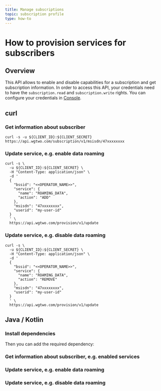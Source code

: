 ```yaml
---
title: Manage subscriptions
topic: subscription profile
type: how-to
---
```


# How to provision services for subscribers

## Overview

This API allows to enable and disable capabilities for a subscription and get subscription information.
In order to access this API, your credentials need to have the `subscription.read` and `subscription.write` rights.
You can configure your credentials in [Console](https://console.wgtwo.com/api-keys-redirect).

<DemoConfigurer />

## curl

### Get information about subscriber
```shell script
curl -s -u ${CLIENT_ID}:${CLIENT_SECRET} https://api.wgtwo.com/subscription/v1/msisdn/47xxxxxxxx
```

### Update service, e.g. enable data roaming
```shell script
curl -s \
  -u ${CLIENT_ID}:${CLIENT_SECRET} \
  -H "Content-Type: application/json" \
  -d '
  {
    "bssid": "<<OPERATOR_NAME>>",
    "service": {
      "name": "ROAMING_DATA",
      "action": "ADD"
    },
    "msisdn": "47xxxxxxxx",
    "userid": "my-user-id"
  }
  ' \
  https://api.wgtwo.com/provision/v1/update
```

### Update service, e.g. disable data roaming
```shell script
curl -s \
  -u ${CLIENT_ID}:${CLIENT_SECRET} \
  -H "Content-Type: application/json" \
  -d '
  {
    "bssid": "<<OPERATOR_NAME>>",
    "service": {
      "name": "ROAMING_DATA",
      "action": "REMOVE"
    },
    "msisdn": "47xxxxxxxx",
    "userid": "my-user-id"
  }
  ' \
  https://api.wgtwo.com/provision/v1/update
```

## Java / Kotlin

### Install dependencies
<JitpackDependency />

Then you can add the required dependency:

<ClientDependencies :clients="['rest']"/>

### Get information about subscriber, e.g. enabled services
<GithubCode fileUrl="https://github.com/working-group-two/docs.wgtwo.com/blob/master/examples/provision/src/main/kotlin/GetSubscriptionInfo.kt" />

### Update service, e.g. enable data roaming
<GithubCode fileUrl="https://github.com/working-group-two/docs.wgtwo.com/blob/master/examples/provision/src/main/kotlin/EnableRoamingData.kt" />

### Update service, e.g. disable data roaming
<GithubCode fileUrl="https://github.com/working-group-two/docs.wgtwo.com/blob/master/examples/provision/src/main/kotlin/DisableRoamingData.kt" />
